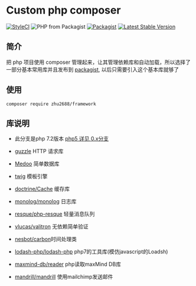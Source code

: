 # Custom php composer
[![StyleCI](https://github.styleci.io/repos/106982497/shield?branch=master)](https://github.com/zhu2688/framework)
![PHP from Packagist](https://img.shields.io/packagist/php-v/zhu2688/framework.svg?style=flat-square)
[![Packagist](https://img.shields.io/packagist/l/zhu2688/framework.svg?style=flat-square)](https://packagist.org/packages/zhu2688/framework)
[![Latest Stable Version](http://img.shields.io/packagist/v/zhu2688/framework.svg?style=flat-square)](https://packagist.org/packages/zhu2688/framework)

## 简介

把 php 项目使用 composer 管理起来，让其管理依赖库和自动加载，所以选择了一部分基本常用库并且发布到 [packagist](https://packagist.org), 以后只需要引入这个基本库就够了

## 使用

```
composer require zhu2688/framework
```

## 库说明
* 此分支是php 7.2版本  [php5 详见 0.x分支](https://github.com/zhu2688/framework/tree/0.x)

* [guzzle](https://github.com/guzzle/guzzle) HTTP 请求库
* [Medoo](https://github.com/catfan/Medoo) 简单数据库
* [twig](https://github.com/twigphp/Twig) 模板引擎
* [doctrine/Cache](https://github.com/doctrine/cache) 缓存库
* [monolog/monolog](https://github.com/Seldaek/monolog) 日志库
* [resque/php-resque](https://github.com/resque/php-resque) 轻量消息队列
* [vlucas/valitron](https://github.com/vlucas/valitron) 无依赖简单验证
* [nesbot/carbon](https://github.com/briannesbitt/Carbon)时间处理类
* [lodash-php/lodash-php](https://github.com/lodash-php/lodash-php) php7的工具库(模仿javascript的Loadsh)
* [maxmind-db/reader](https://github.com/maxmind/MaxMind-DB-Reader-php) php读取maxMind DB库
* [mandrill/mandrill](https://bitbucket.org/mailchimp/mandrill-api-php/overview) 使用mailchimp发送邮件
